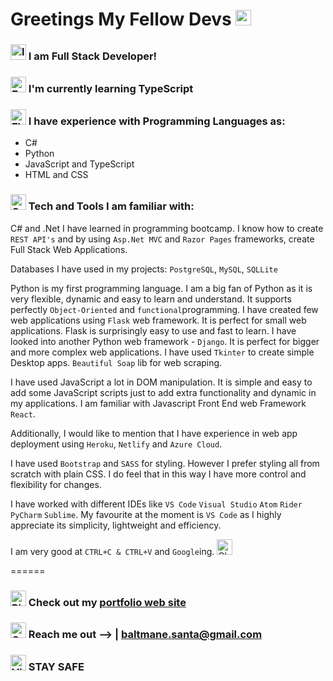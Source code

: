 
# Greetings My Fellow Devs <img src="https://raw.githubusercontent.com/Tarikul-Islam-Anik/Animated-Fluent-Emojis/master/Emojis/Hand%20gestures/Heart%20Hands%20Medium-Light%20Skin%20Tone.png" alt="Heart Hands Medium-Light Skin Tone" width="25" height="25" />

### <img src="https://raw.githubusercontent.com/Tarikul-Islam-Anik/Animated-Fluent-Emojis/master/Emojis/Hand%20gestures/Index%20Pointing%20Up.png" alt="Index Pointing Up" width="25" height="25" /> I am Full Stack Developer! 
### <img src="https://raw.githubusercontent.com/Tarikul-Islam-Anik/Animated-Fluent-Emojis/master/Emojis/Hand%20gestures/Eyes.png" alt="Eyes" width="25" height="25" /> I'm currently learning TypeScript
### <img src="https://raw.githubusercontent.com/Tarikul-Islam-Anik/Animated-Fluent-Emojis/master/Emojis/Hand%20gestures/Flexed%20Biceps.png" alt="Flexed Biceps" width="25" height="25" /> I have experience with Programming Languages as:
* C#
* Python
* JavaScript and TypeScript
* HTML and CSS


### <img src="https://raw.githubusercontent.com/Tarikul-Islam-Anik/Animated-Fluent-Emojis/master/Emojis/Hand%20gestures/OK%20Hand.png" alt="OK Hand" width="25" height="25" /> Tech and Tools I am familiar with:

C# and .Net I have learned in programming bootcamp. I know how to create `REST API's` and by using `Asp.Net MVC` and `Razor Pages` frameworks, create Full Stack Web Applications. 

Databases I have used in my projects: `PostgreSQL`, `MySQL`,  `SQLLite`

Python is my first programming language. I am a big fan of Python as it is very flexible, 
dynamic and easy to learn and understand. It supports perfectly `Object-Oriented` and `functional`programming. 
I have created few web applications using `Flask` web framework. It is perfect for small web applications. Flask is surprisingly easy to use and fast to learn.
I have looked into another Python web framework - `Django`. It is perfect for bigger and more complex web applications. I have used `Tkinter` to create simple Desktop apps. `Beautiful Soap` lib for web scraping. 

I have used JavaScript a lot in DOM manipulation. It is simple and easy to add some JavaScript scripts just to add extra functionality and dynamic in my applications. 
I am familiar with Javascript Front End web Framework `React`.

Additionally, I would like to mention that I have experience in web app deployment using  `Heroku`, `Netlify` and `Azure Cloud`.

I have used `Bootstrap` and `SASS` for styling. However I prefer styling all from scratch with plain CSS. I do feel that in this way I have more control and flexibility for changes.

I have worked with different IDEs like `VS Code` `Visual Studio` `Atom` `Rider` `PyCharm` `Sublime`. My favourite at the moment is `VS Code` as I highly appreciate its simplicity, lightweight and efficiency. 

I am very good at `CTRL+C & CTRL+V` and `Google`ing. <img src="https://raw.githubusercontent.com/Tarikul-Islam-Anik/Animated-Fluent-Emojis/master/Emojis/Hand%20gestures/Clapping%20Hands.png" alt="Clapping Hands" width="25" height="25" />

======

### <img src="https://raw.githubusercontent.com/Tarikul-Islam-Anik/Animated-Fluent-Emojis/master/Emojis/Hand%20gestures/Pinched%20Fingers.png" alt="Pinched Fingers" width="25" height="25" /> Check out my [portfolio web site](https://sabapolio.netlify.app/)
### <img src="https://raw.githubusercontent.com/Tarikul-Islam-Anik/Animated-Fluent-Emojis/master/Emojis/Hand%20gestures/Call%20Me%20Hand.png" alt="Call Me Hand" width="25" height="25" /> Reach me out --> |  baltmane.santa@gmail.com
### <img src="https://raw.githubusercontent.com/Tarikul-Islam-Anik/Animated-Fluent-Emojis/master/Emojis/Hand%20gestures/Victory%20Hand.png" alt="Victory Hand" width="25" height="25" /> STAY SAFE
